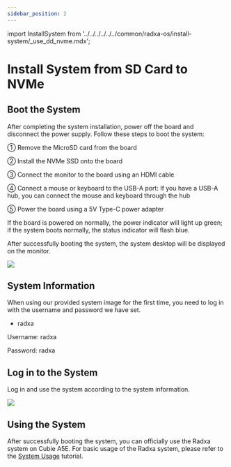 ```yaml
---
sidebar_position: 2
---
```


import InstallSystem from '../../../../../../common/radxa-os/install-system/\_use_dd_nvme.mdx';

# Install System from SD Card to NVMe

<InstallSystem tag="m2_2230" board="cubie-a5e" download_url="https://github.com/radxa-build/radxa-cubie-a5e/releases/download/rsdk-b1/radxa-cubie-a5e_bullseye_kde_b1.output_512.img.xz" path_to_image_unxz="radxa-cubie-a5e_bullseye_kde_b1.output_512.img.xz" path_to_image="radxa-cubie-a5e_bullseye_kde_b1.output_512.img" />

## Boot the System

After completing the system installation, power off the board and disconnect the power supply. Follow these steps to boot the system:

① Remove the MicroSD card from the board

② Install the NVMe SSD onto the board

③ Connect the monitor to the board using an HDMI cable

④ Connect a mouse or keyboard to the USB-A port: If you have a USB-A hub, you can connect the mouse and keyboard through the hub

⑤ Power the board using a 5V Type-C power adapter

If the board is powered on normally, the power indicator will light up green; if the system boots normally, the status indicator will flash blue.

After successfully booting the system, the system desktop will be displayed on the monitor.

<div style={{ textAlign: "center" }}>
  <img
    src="/en/img/common/radxa-os/system-config/vnc-debian11-succ.webp"
    style={{ width: "100%", maxWidth: "1200px" }}
  />
</div>

## System Information

When using our provided system image for the first time, you need to log in with the username and password we have set.

- radxa

Username: radxa

Password: radxa

## Log in to the System

Log in and use the system according to the system information.

<div style={{ textAlign: "center" }}>
  <img
    src="/en/img/common/radxa-os/system-config/vnc-debian11-desktop.webp"
    style={{ width: "100%", maxWidth: "1200px" }}
  />
</div>

## Using the System

After successfully booting the system, you can officially use the Radxa system on Cubie A5E. For basic usage of the Radxa system, please refer to the [System Usage](../../../../system-config) tutorial.
